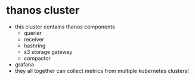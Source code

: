 
# thanos cluster
- this cluster contains thanos components
	- querier
	- receiver
	- hashring
	- s3 storage gateway
	- compactor
- grafana
- they all together can collect metrics from multiple kubernetes clusters!
